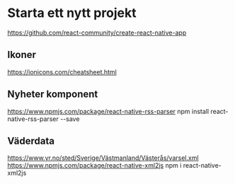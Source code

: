# Starta ett nytt projekt
https://github.com/react-community/create-react-native-app

## Ikoner
https://ionicons.com/cheatsheet.html

## Nyheter komponent
https://www.npmjs.com/package/react-native-rss-parser
npm install react-native-rss-parser --save

## Väderdata
https://www.yr.no/sted/Sverige/Västmanland/Västerås/varsel.xml
https://www.npmjs.com/package/react-native-xml2js
npm i react-native-xml2js
